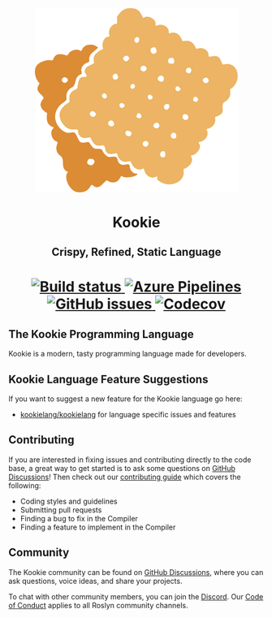 <p align="center">
    <img width="400" src="logo.svg" alt="Kookie Logo" /><br>
</p>

<h1 align="center">
    Kookie
</h1>

<h2 align="center"> 
    Crispy, Refined, Static Language
</h2>

<h1 align="center"> 
    <a href="https://github.com/kookielang/Kookie/actions">
        <img alt="Build status" src="https://img.shields.io/github/workflow/status/kookielang/Kookie/.NET?logo=github&style=for-the-badge">
    </a>
    <a href="https://dev.azure.com/billysillybilly/Kookie">
        <img alt="Azure Pipelines" src="https://img.shields.io/azure-devops/build/billysillybilly/Kookie/5?logo=azure-pipelines&style=for-the-badge">
    </a>
    <a href="https://github.com/kookielang/Kookie/issues">
        <img alt="GitHub issues" src="https://img.shields.io/github/issues/kookielang/Kookie?style=for-the-badge&logo=github">
    </a>
    <a href="https://app.codecov.io/github/kookielang/Kookie/">
        <img alt="Codecov" src="https://img.shields.io/codecov/c/github/kookielang/Kookie?style=for-the-badge">
    </a>
</h1>

## The Kookie Programming Language

Kookie is a modern, tasty programming language made for developers.

## Kookie Language Feature Suggestions

If you want to suggest a new feature for the Kookie language go here:
- [kookielang/kookielang](https://github.com/kookielang/kookielang) for language specific issues and features

## Contributing

If you are interested in fixing issues and contributing directly to the code base, a great way to get started is to ask some questions on [GitHub Discussions](https://github.com/kookielang/Kookie/discussions)! Then check out our [contributing guide](https://github.com/kookielang/Kookie/blob/master/CONTRIBUTING.md) which covers the following:
- Coding styles and guidelines
- Submitting pull requests
- Finding a bug to fix in the Compiler
- Finding a feature to implement in the Compiler

## Community
The Kookie community can be found on [GitHub Discussions](https://github.com/kookielang/Kookie/discussions), where you can ask questions, voice ideas, and share your projects.

To chat with other community members, you can join the [Discord](https://discord.gg/DUzg87E).
Our [Code of Conduct](https://github.com/kookielang/Kookie/blob/master/CODE-OF-CONDUCT.md) applies to all Roslyn community channels.
